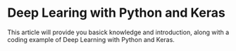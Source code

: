# Deep Learing with Python and Keras

This article will provide you basick knowledge and introduction, along with a coding example of Deep Learning with Python and Keras.

